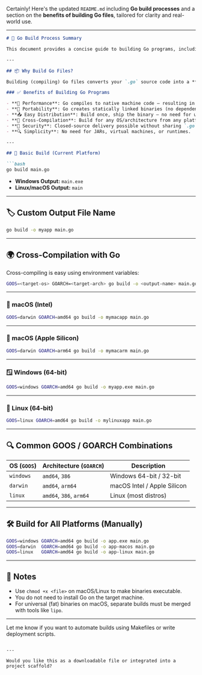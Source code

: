 Certainly! Here's the updated `README.md` including **Go build processes** and a section on the **benefits of building Go files**, tailored for clarity and real-world use.

---

````markdown
# 🔧 Go Build Process Summary

This document provides a concise guide to building Go programs, including cross-platform compilation and the benefits of compiled executables.

---

## 📦 Why Build Go Files?

Building (compiling) Go files converts your `.go` source code into a **standalone executable binary**. This process offers several advantages:

### ✅ Benefits of Building Go Programs

- **🚀 Performance**: Go compiles to native machine code — resulting in fast execution.
- **🧱 Portability**: Go creates statically linked binaries (no dependencies needed).
- **📤 Easy Distribution**: Build once, ship the binary — no need for users to install Go.
- **🔄 Cross-Compilation**: Build for any OS/architecture from any platform.
- **🔐 Security**: Closed-source delivery possible without sharing `.go` source.
- **🔍 Simplicity**: No need for JARs, virtual machines, or runtimes.

---

## 🔨 Basic Build (Current Platform)

```bash
go build main.go
````

* **Windows Output:** `main.exe`
* **Linux/macOS Output:** `main`

---

## 🏷️ Custom Output File Name

```bash
go build -o myapp main.go
```

---

## 🌍 Cross-Compilation with Go

Cross-compiling is easy using environment variables:

```bash
GOOS=<target-os> GOARCH=<target-arch> go build -o <output-name> main.go
```

---

### 🍏 macOS (Intel)

```bash
GOOS=darwin GOARCH=amd64 go build -o mymacapp main.go
```

---

### 🍎 macOS (Apple Silicon)

```bash
GOOS=darwin GOARCH=arm64 go build -o mymacarm main.go
```

---

### 🪟 Windows (64-bit)

```bash
GOOS=windows GOARCH=amd64 go build -o myapp.exe main.go
```

---

### 🐧 Linux (64-bit)

```bash
GOOS=linux GOARCH=amd64 go build -o mylinuxapp main.go
```

---

## 🔍 Common GOOS / GOARCH Combinations

| OS (`GOOS`) | Architecture (`GOARCH`) | Description                 |
| ----------- | ----------------------- | --------------------------- |
| `windows`   | `amd64`, `386`          | Windows 64-bit / 32-bit     |
| `darwin`    | `amd64`, `arm64`        | macOS Intel / Apple Silicon |
| `linux`     | `amd64`, `386`, `arm64` | Linux (most distros)        |

---

## 🛠️ Build for All Platforms (Manually)

```bash
GOOS=windows GOARCH=amd64 go build -o app.exe main.go
GOOS=darwin  GOARCH=amd64 go build -o app-macos main.go
GOOS=linux   GOARCH=amd64 go build -o app-linux main.go
```

---

## 📁 Notes

* Use `chmod +x <file>` on macOS/Linux to make binaries executable.
* You do not need to install Go on the target machine.
* For universal (fat) binaries on macOS, separate builds must be merged with tools like `lipo`.

---

Let me know if you want to automate builds using Makefiles or write deployment scripts.

```

---

Would you like this as a downloadable file or integrated into a project scaffold?
```
